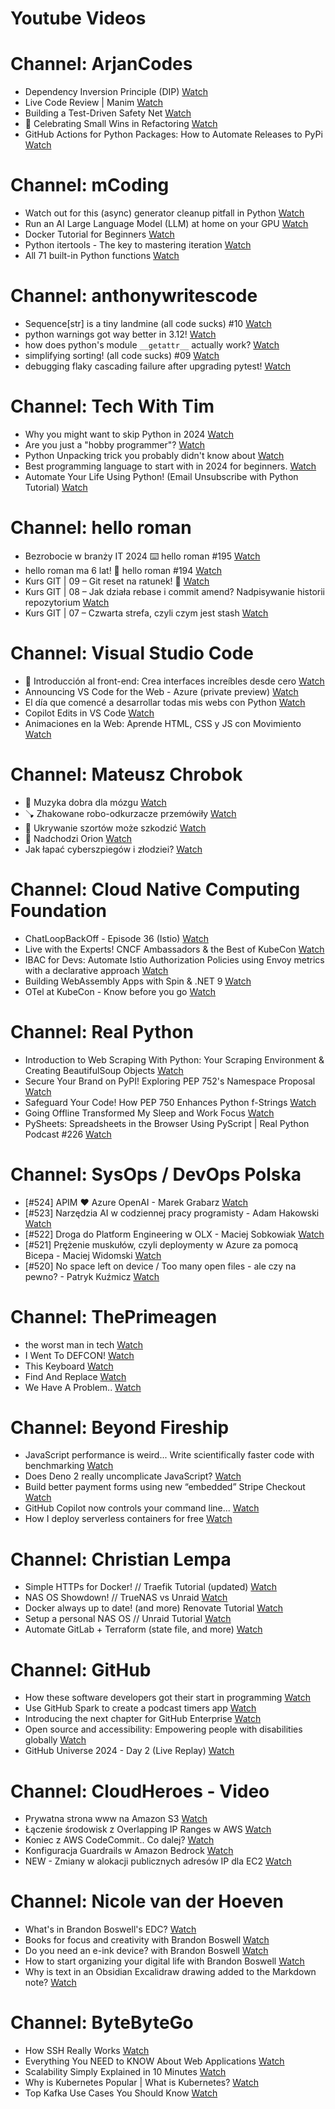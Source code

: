 
Youtube Videos
==============

# Channel: ArjanCodes
  
 - Dependency Inversion Principle (DIP)  [Watch](https://youtu.be/LI_QnHRf3jU)  
 - Live Code Review | Manim  [Watch](https://youtu.be/QANzqo1D8w8)  
 - Building a Test-Driven Safety Net  [Watch](https://youtu.be/1vHR5sJPuKY)  
 - 🥳 Celebrating Small Wins in Refactoring  [Watch](https://youtu.be/OdTLI5DV4Vw)  
 - GitHub Actions for Python Packages: How to Automate Releases to PyPi  [Watch](https://youtu.be/NMQwzI9hprg)
# Channel: mCoding
  
 - Watch out for this (async) generator cleanup pitfall in Python  [Watch](https://youtu.be/N56Jrqc7SBk)  
 - Run an AI Large Language Model (LLM) at home on your GPU  [Watch](https://youtu.be/RejIVgfER-4)  
 - Docker Tutorial for Beginners  [Watch](https://youtu.be/b0HMimUb4f0)  
 - Python itertools - The key to mastering iteration  [Watch](https://youtu.be/1p7xa_BHYDs)  
 - All 71 built-in Python functions  [Watch](https://youtu.be/7Qu_KXc7xSI)
# Channel: anthonywritescode
  
 - Sequence[str] is a tiny landmine (all code sucks) #10  [Watch](https://youtu.be/f0zD9d7kBrU)  
 - python warnings got way better in 3.12!  [Watch](https://youtu.be/Ljfn4x8t3Ow)  
 - how does python's module `__getattr__` actually work?  [Watch](https://youtu.be/K1-wYUSQoF8)  
 - simplifying sorting! (all code sucks) #09  [Watch](https://youtu.be/VEG2kj87Uxw)  
 - debugging flaky cascading failure after upgrading pytest!  [Watch](https://youtu.be/zyZXdvJgGPM)
# Channel: Tech With Tim
  
 - Why you might want to skip Python in 2024  [Watch](https://youtu.be/xX0ZTZDUTho)  
 - Are you just a "hobby programmer"?  [Watch](https://youtu.be/ABzrAyQYFww)  
 - Python Unpacking trick you probably didn't know about  [Watch](https://youtu.be/AJn5C9NALBA)  
 - Best programming language to start with in 2024 for beginners.  [Watch](https://youtu.be/xfGCZRBKknA)  
 - Automate Your Life Using Python! (Email Unsubscribe with Python Tutorial)  [Watch](https://youtu.be/rBEQL2tC2xY)
# Channel: hello roman
  
 - Bezrobocie w branży IT 2024 ⌨️ hello roman #195  [Watch](https://youtu.be/3A0h9uNj0Z4)  
 - hello roman ma 6 lat!  🎉  hello roman #194  [Watch](https://youtu.be/2VcweF4sVRE)  
 - Kurs GIT | 09 – Git reset na ratunek! 🛟  [Watch](https://youtu.be/vri36csppEY)  
 - Kurs GIT | 08 – Jak działa rebase i commit amend? Nadpisywanie historii repozytorium  [Watch](https://youtu.be/4GKI4Gz97TE)  
 - Kurs GIT | 07 – Czwarta strefa, czyli czym jest stash  [Watch](https://youtu.be/T9n2tF60cY0)
# Channel: Visual Studio Code
  
 - 🔴  Introducción al front-end: Crea interfaces increíbles desde cero  [Watch](https://youtu.be/3cbhKA2mQW8)  
 - Announcing VS Code for the Web - Azure (private preview)  [Watch](https://youtu.be/qmJigVn8gcg)  
 - El día que comencé a desarrollar todas mis webs con Python  [Watch](https://youtu.be/FJEXZi7QdbM)  
 - Copilot Edits in VS Code  [Watch](https://youtu.be/C2ikOtidlUQ)  
 - Animaciones en la Web: Aprende HTML, CSS y JS con Movimiento  [Watch](https://youtu.be/JcPyHU6a4zY)
# Channel: Mateusz Chrobok
  
 - 🧠 Muzyka dobra dla mózgu  [Watch](https://youtu.be/IJcUC-Ixajs)  
 - 🪠 Zhakowane robo-odkurzacze przemówiły  [Watch](https://youtu.be/Z91Rqr5eMas)  
 - 👀 Ukrywanie szortów może szkodzić  [Watch](https://youtu.be/NyYjf9Gsnrk)  
 - 🔭 Nadchodzi Orion  [Watch](https://youtu.be/w20Sc0gerK8)  
 - Jak łapać cyberszpiegów i złodziei?  [Watch](https://youtu.be/c8EdWObvKUs)
# Channel: Cloud Native Computing Foundation
  
 - ChatLoopBackOff - Episode 36 (Istio)  [Watch](https://youtu.be/yfAcnsjPmtQ)  
 - Live with the Experts! CNCF Ambassadors & the Best of KubeCon  [Watch](https://youtu.be/WHT1CisdKEE)  
 - IBAC for Devs: Automate Istio Authorization Policies using Envoy metrics with a declarative approach  [Watch](https://youtu.be/ul4Vp02pG74)  
 - Building WebAssembly Apps with Spin & .NET 9  [Watch](https://youtu.be/GoVZLWFQHMU)  
 - OTel at KubeCon - Know before you go  [Watch](https://youtu.be/RoWOmku0bCQ)
# Channel: Real Python
  
 - Introduction to Web Scraping With Python: Your Scraping Environment & Creating BeautifulSoup Objects  [Watch](https://youtu.be/soVCCHAgRQI)  
 - Secure Your Brand on PyPI! Exploring PEP 752's Namespace Proposal  [Watch](https://youtu.be/BxRpUnVVdFc)  
 - Safeguard Your Code! How PEP 750 Enhances Python f-Strings  [Watch](https://youtu.be/zCduPzLekwM)  
 - Going Offline Transformed My Sleep and Work Focus  [Watch](https://youtu.be/yzwvJ34Mh6k)  
 - PySheets: Spreadsheets in the Browser Using PyScript | Real Python Podcast #226  [Watch](https://youtu.be/wg7OXHtF3n0)
# Channel: SysOps / DevOps Polska
  
 - [#524] APIM ❤️ Azure OpenAI - Marek Grabarz  [Watch](https://youtu.be/ZGX04vpvf4I)  
 - [#523] Narzędzia AI w codziennej pracy programisty - Adam Hakowski  [Watch](https://youtu.be/o3JK7REsJIM)  
 - [#522] Droga do Platform Engineering w OLX - Maciej Sobkowiak  [Watch](https://youtu.be/rQKbypWsNCI)  
 - [#521] Prężenie muskułów, czyli deploymenty w Azure za pomocą Bicepa - Maciej Widomski  [Watch](https://youtu.be/7PKUj37mBlI)  
 - [#520] No space left on device / Too many open files - ale czy na pewno? - Patryk Kuźmicz  [Watch](https://youtu.be/mhoB8ZSUbbw)
# Channel: ThePrimeagen
  
 - the worst man in tech  [Watch](https://youtu.be/A_XGsAl-LqY)  
 - I Went To DEFCON!  [Watch](https://youtu.be/GwcFxTuMYmU)  
 - This Keyboard  [Watch](https://youtu.be/dhuX9t2j5Hc)  
 - Find And Replace  [Watch](https://youtu.be/v2a6Nv7RSd0)  
 - We Have A Problem..  [Watch](https://youtu.be/1-0r90bm6CE)
# Channel: Beyond Fireship
  
 - JavaScript performance is weird... Write scientifically faster code with benchmarking  [Watch](https://youtu.be/_pWA4rbzvIg)  
 - Does Deno 2 really uncomplicate JavaScript?  [Watch](https://youtu.be/8IHhvkaVqVE)  
 - Build better payment forms using new “embedded” Stripe Checkout  [Watch](https://youtu.be/7WFXl4-aCxs)  
 - GitHub Copilot now controls your command line...  [Watch](https://youtu.be/P8MfgV9us4o)  
 - How I deploy serverless containers for free  [Watch](https://youtu.be/cw34KMPSt4k)
# Channel: Christian Lempa
  
 - Simple HTTPs for Docker! // Traefik Tutorial (updated)  [Watch](https://youtu.be/-hfejNXqOzA)  
 - NAS OS Showdown! // TrueNAS vs Unraid  [Watch](https://youtu.be/BmpzgcslQRQ)  
 - Docker always up to date! (and more) Renovate Tutorial  [Watch](https://youtu.be/FoUE3HPorPY)  
 - Setup a personal NAS OS // Unraid Tutorial  [Watch](https://youtu.be/Y2VkyZiPaM8)  
 - Automate GitLab + Terraform (state file, and more)  [Watch](https://youtu.be/X-Amz-Hdy8Q)
# Channel: GitHub
  
 - How these software developers got their start in programming  [Watch](https://youtu.be/-buwvYd2v2Y)  
 - Use GitHub Spark to create a podcast timers app  [Watch](https://youtu.be/T9bx_Dn2zxg)  
 - Introducing the next chapter for GitHub Enterprise  [Watch](https://youtu.be/pr025bvJt-o)  
 - Open source and accessibility: Empowering people with disabilities globally  [Watch](https://youtu.be/0Wc-mnYx8jA)  
 - GitHub Universe 2024 - Day 2 (Live Replay)  [Watch](https://youtu.be/951OQEn4SN0)
# Channel: CloudHeroes - Video
  
 - Prywatna strona www na Amazon S3  [Watch](https://youtu.be/483QNc4XXBc)  
 - Łączenie środowisk z Overlapping IP Ranges w AWS  [Watch](https://youtu.be/71qb57dMMFs)  
 - Koniec z AWS CodeCommit.. Co dalej?  [Watch](https://youtu.be/fkggBFBDOVk)  
 - Konfiguracja Guardrails w Amazon Bedrock  [Watch](https://youtu.be/mVQrBKucLGM)  
 - NEW - Zmiany w alokacji publicznych adresów IP dla EC2  [Watch](https://youtu.be/ltZzJRP3Wxg)
# Channel: Nicole van der Hoeven
  
 - What's in Brandon Boswell's EDC?  [Watch](https://youtu.be/Noswl0jCA4k)  
 - Books for focus and creativity with Brandon Boswell  [Watch](https://youtu.be/Ugc4U8Rx7RM)  
 - Do you need an e-ink device? with Brandon Boswell  [Watch](https://youtu.be/uUKPV6mWMFM)  
 - How to start organizing your digital life with Brandon Boswell  [Watch](https://youtu.be/Ykhyw3T3ICU)  
 - Why is text in an Obsidian Excalidraw drawing added to the Markdown note?  [Watch](https://youtu.be/HG5IuDIWHgY)
# Channel: ByteByteGo
  
 - How SSH Really Works  [Watch](https://youtu.be/rlMfRa7vfO8)  
 - Everything You NEED to KNOW About Web Applications  [Watch](https://youtu.be/_higfXfhjdo)  
 - Scalability Simply Explained in 10 Minutes  [Watch](https://youtu.be/EWS_CIxttVw)  
 - Why is Kubernetes Popular | What is Kubernetes?  [Watch](https://youtu.be/lv0DdVLZuHc)  
 - Top Kafka Use Cases You Should Know  [Watch](https://youtu.be/Ajz6dBp_EB4)